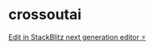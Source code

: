 # crossoutai

[Edit in StackBlitz next generation editor ⚡️](https://stackblitz.com/~/github.com/topor144/crossoutai)